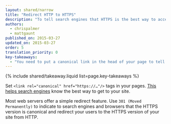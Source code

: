 ```yaml
---
layout: shared/narrow
title: "Redirect HTTP to HTTPS"
description: "To tell search engines that HTTPS is the best way to access your site, put a canonical link in the head section of your pages."
authors:
  - chrispalmer
  - mattgaunt
published_on: 2015-03-27
updated_on: 2015-03-27
order: 5
translation_priority: 0
key-takeaways:
  - "You need to put a canonical link in the head of your page to tell search engines that HTTPS is the best way to get to your site."
---
```


{% include shared/takeaway.liquid list=page.key-takeaways %}

Set `<link rel="canonical" href="https://…"/>` tags in your pages. [This
helps search engines](https://support.google.com/webmasters/answer/139066?hl=en)
know the best way to get to your site.

Most web servers offer a simple redirect feature. Use `301 (Moved Permanently)` to
indicate to search engines and browsers that the HTTPS version is canonical and redirect your users to the HTTPS version of your site from HTTP.

